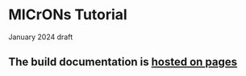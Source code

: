 # MICrONs Tutorial

January 2024 draft

## The build documentation is [hosted on pages](https://alleninstitute.github.io/microns_tutorial/)

